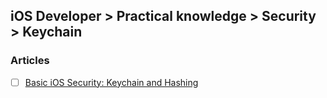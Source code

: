 ## iOS Developer > Practical knowledge > Security > Keychain

### Articles
- [ ] [Basic iOS Security: Keychain and Hashing](https://www.raywenderlich.com/185370/basic-ios-security-keychain-hashing)


